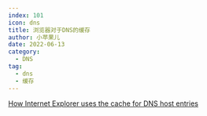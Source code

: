 ```yaml
---
index: 101
icon: dns
title: 浏览器对于DNS的缓存
author: 小苹果儿
date: 2022-06-13
category:
  - DNS
tag:
  - dns
  - 缓存
---
```






[How Internet Explorer uses the cache for DNS host entries](https://support.microsoft.com/en-us/topic/how-internet-explorer-uses-the-cache-for-dns-host-entries-33d93ec9-e4fa-1557-4e9c-83517fed474f)

